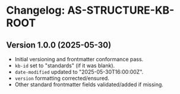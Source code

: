 # Changelog: AS-STRUCTURE-KB-ROOT

## Version 1.0.0 (2025-05-30)
- Initial versioning and frontmatter conformance pass.
- `kb-id` set to "standards" (if it was blank).
- `date-modified` updated to "2025-05-30T16:00:00Z".
- `version` formatting corrected/ensured.
- Other standard frontmatter fields validated/added if missing.
